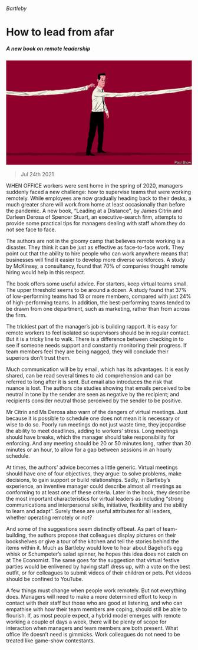 ###### Bartleby

# How to lead from afar 

##### A new book on remote leadership 

![image](images/20210724_WBD000_0.jpg) 

> Jul 24th 2021 

WHEN OFFICE workers were sent home in the spring of 2020, managers suddenly faced a new challenge: how to supervise teams that were working remotely. While employees are now gradually heading back to their desks, a much greater share will work from home at least occasionally than before the pandemic. A new book, “Leading at a Distance”, by James Citrin and Darleen Derosa of Spencer Stuart, an executive-search firm, attempts to provide some practical tips for managers dealing with staff whom they do not see face to face.

The authors are not in the gloomy camp that believes remote working is a disaster. They think it can be just as effective as face-to-face work. They point out that the ability to hire people who can work anywhere means that businesses will find it easier to develop more diverse workforces. A study by McKinsey, a consultancy, found that 70% of companies thought remote hiring would help in this respect.


The book offers some useful advice. For starters, keep virtual teams small. The upper threshold seems to be around a dozen. A study found that 37% of low-performing teams had 13 or more members, compared with just 24% of high-performing teams. In addition, the best-performing teams tended to be drawn from one department, such as marketing, rather than from across the firm.

The trickiest part of the manager’s job is building rapport. It is easy for remote workers to feel isolated so supervisors should be in regular contact. But it is a tricky line to walk. There is a difference between checking in to see if someone needs support and constantly monitoring their progress. If team members feel they are being nagged, they will conclude their superiors don’t trust them.

Much communication will be by email, which has its advantages. It is easily shared, can be read several times to aid comprehension and can be referred to long after it is sent. But email also introduces the risk that nuance is lost. The authors cite studies showing that emails perceived to be neutral in tone by the sender are seen as negative by the recipient; and recipients consider neutral those perceived by the sender to be positive.

Mr Citrin and Ms Derosa also warn of the dangers of virtual meetings. Just because it is possible to schedule one does not mean it is necessary or wise to do so. Poorly run meetings do not just waste time, they jeopardise the ability to meet deadlines, adding to workers’ stress. Long meetings should have breaks, which the manager should take responsibility for enforcing. And any meeting should be 20 or 50 minutes long, rather than 30 minutes or an hour, to allow for a gap between sessions in an hourly schedule.

At times, the authors’ advice becomes a little generic. Virtual meetings should have one of four objectives, they argue: to solve problems, make decisions, to gain support or build relationships. Sadly, in Bartleby’s experience, an inventive manager could describe almost all meetings as conforming to at least one of these criteria. Later in the book, they describe the most important characteristics for virtual leaders as including “strong communications and interpersonal skills, initiative, flexibility and the ability to learn and adapt”. Surely these are useful attributes for all leaders, whether operating remotely or not?

And some of the suggestions seem distinctly offbeat. As part of team-building, the authors propose that colleagues display pictures on their bookshelves or give a tour of the kitchen and tell the stories behind the items within it. Much as Bartleby would love to hear about Bagehot’s egg whisk or Schumpeter’s salad spinner, he hopes this idea does not catch on at The Economist. The same goes for the suggestion that virtual festive parties would be enlivened by having staff dress up, with a vote on the best outfit, or for colleagues to submit videos of their children or pets. Pet videos should be confined to YouTube.

A few things must change when people work remotely. But not everything does. Managers will need to make a more determined effort to keep in contact with their staff but those who are good at listening, and who can empathise with how their team members are coping, should still be able to flourish. If, as most people expect, a hybrid model emerges with remote working a couple of days a week, there will be plenty of scope for interaction when managers and team members are both present. What office life doesn’t need is gimmicks. Work colleagues do not need to be treated like game-show contestants.

